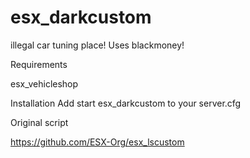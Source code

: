 # esx_darkcustom
illegal car tuning place! Uses blackmoney!

Requirements

esx_vehicleshop


Installation
Add start esx_darkcustom to your server.cfg


Original script 

https://github.com/ESX-Org/esx_lscustom
